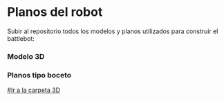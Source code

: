# Planos del robot

Subir al repositorio todos los modelos y planos utilizados para construir el battlebot:

### Modelo 3D
### Planos tipo boceto


[#Ir a la carpeta 3D](#modelo-3d)
